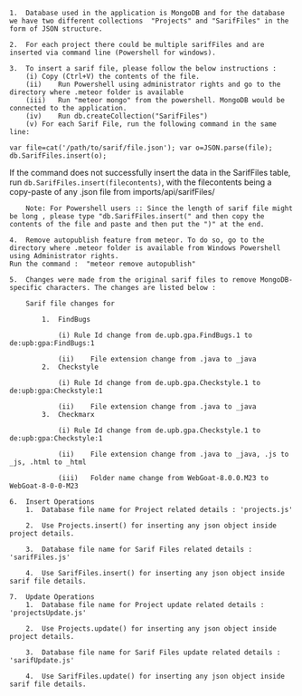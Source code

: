 	1.	Database used in the application is MongoDB and for the database we have two different collections 	"Projects" and "SarifFiles" in the form of JSON structure.

	2.	For each project there could be multiple sarifFiles and are inserted via command line (Powershell for windows).

	3.	To insert a sarif file, please follow the below instructions : 
		(i)	Copy (Ctrl+V) the contents of the file.
		(ii)	Run Powershell using administrator rights and go to the directory where .meteor folder is available
		(iii)	Run "meteor mongo" from the powershell. MongoDB would be connected to the application.
		(iv)	Run db.createCollection("SarifFiles")
		(v)	For each Sarif File, run the following command in the same line:

```
var file=cat('/path/to/sarif/file.json'); var o=JSON.parse(file); db.SarifFiles.insert(o);
```

If the command does not successfully insert the data in the SarifFiles table, run `db.SarifFiles.insert(filecontents)`, with the filecontents being a copy-paste of any .json file from  imports/api/sarifFiles/

		Note: For Powershell users :: Since the length of sarif file might be long , please type "db.SarifFiles.insert(" and then copy the contents of the file and paste and then put the ")" at the end. 

	4.	Remove autopublish feature from meteor. To do so, go to the directory where .meteor folder is available from Windows Powershell using Administrator rights.
	Run the command :  "meteor remove autopublish"

	5.	Changes were made from the original sarif files to remove MongoDB-specific characters. The changes are listed below : 

		Sarif file changes for 

			1.	FindBugs 

				(i)	Rule Id change from de.upb.gpa.FindBugs.1 to de:upb:gpa:FindBugs:1
		
				(ii)	File extension change from .java to _java
			2.	Checkstyle

				(i)	Rule Id change from de.upb.gpa.Checkstyle.1 to de:upb:gpa:Checkstyle:1
		
				(ii)	File extension change from .java to _java
			3.	Checkmarx

				(i)	Rule Id change from de.upb.gpa.Checkstyle.1 to de:upb:gpa:Checkstyle:1
		
				(ii)	File extension change from .java to _java, .js to _js, .html to _html
		
				(iii)	Folder name change from WebGoat-8.0.0.M23 to WebGoat-8-0-0-M23

	6.	Insert Operations
    	1.  Database file name for Project related details : 'projects.js'
    
    	2.  Use Projects.insert() for inserting any json object inside project details.
    
    	3.  Database file name for Sarif Files related details : 'sarifFiles.js'
    
    	4.  Use SarifFiles.insert() for inserting any json object inside sarif file details.

	7.	Update Operations
    	1.  Database file name for Project update related details : 'projectsUpdate.js'
    
    	2.  Use Projects.update() for inserting any json object inside project details.
    
    	3.  Database file name for Sarif Files update related details : 'sarifUpdate.js'
    
    	4.  Use SarifFiles.update() for inserting any json object inside sarif file details.

